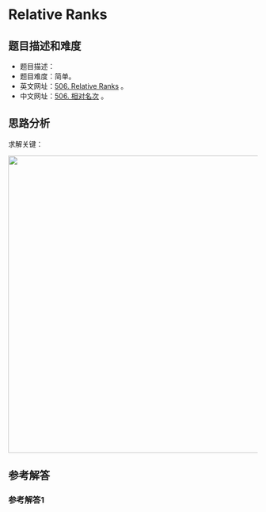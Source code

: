 # Relative Ranks

## 题目描述和难度
+ 题目描述：
+ 题目难度：简单。
+ 英文网址：[506. Relative Ranks](https://leetcode.com/problems/relative-ranks/description/)  。
+ 中文网址：[506. 相对名次](https://leetcode-cn.com/problems/relative-ranks/description/)  。
## 思路分析
求解关键：

<img src="https://liweiwei1419.github.io/images/leetcode-solution/" width="600">

## 参考解答
### 参考解答1

```java

```